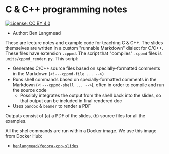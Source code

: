 # C & C++ programming notes

[![License: CC BY 4.0](https://img.shields.io/badge/License-CC%20BY%204.0-lightgrey.svg)](https://creativecommons.org/licenses/by/4.0/)

* Author: Ben Langmead

These are lecture notes and example code for teaching C &amp; C++.  The slides themselves are written in a custom "runnable Markdown" dialect for C/C++.  These files have extension `.cppmd`.  The script that "compiles" `.cppmd` files is `units/cppmd_render.py`.  This script:

* Generates C/C++ source files based on specially-formatted comments in the Markdown (`<!---cppmd-file ... -->`)
* Runs shell commands based on specially-formatted comments in the Markdown (`<!---cppmd-shell ... -->`), often in order to compile and run the source code
    * Possibly integrates the output from the shell back into the slides, so that output can be included in final rendered doc
* Uses `pandoc` & `beamer` to render a PDF

Outputs consist of (a) a PDF of the slides, (b) source files for all the examples.

All the shel commands are run within a Docker image.  We use this image from Docker Hub: 

* [`benlangmead/fedora-cpp-slides`](https://hub.docker.com/r/benlangmead/fedora-cpp-slides/)

